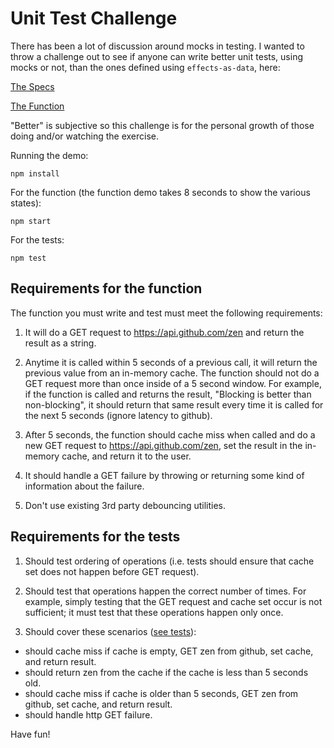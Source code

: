 # Unit Test Challenge

There has been a lot of discussion around mocks in testing.  I wanted to throw a challenge out to see if anyone can write better unit tests, using mocks or not, than the ones defined using `effects-as-data`, here:

[The Specs](https://github.com/orourkedd/unit-test-challenge/blob/master/src/zen.spec.js)

[The Function](https://github.com/orourkedd/unit-test-challenge/blob/master/src/zen.js)

"Better" is subjective so this challenge is for the personal growth of those doing and/or watching the exercise.

Running the demo:

```
npm install
```

For the function (the function demo takes 8 seconds to show the various states):

```
npm start
```

For the tests:

```
npm test
```

## Requirements for the function

The function you must write and test must meet the following requirements:

1. It will do a GET request to https://api.github.com/zen and return the result as a string.

2. Anytime it is called within 5 seconds of a previous call, it will return the previous value from an in-memory cache.  The function should not do a GET request more than once inside of a 5 second window.  For example, if the function is called and returns the result, "Blocking is better than non-blocking", it should return that same result every time it is called for the next 5 seconds (ignore latency to github).

3. After 5 seconds, the function should cache miss when called and do a new GET request to https://api.github.com/zen, set the result in the in-memory cache, and return it to the user.

4. It should handle a GET failure by throwing or returning some kind of information about the failure.

5. Don't use existing 3rd party debouncing utilities.

## Requirements for the tests

1. Should test ordering of operations (i.e. tests should ensure that cache set does not happen before GET request).

2. Should test that operations happen the correct number of times.  For example, simply testing that the GET request and cache set occur is not sufficient; it must test that these operations happen only once.

3. Should cover these scenarios ([see tests](https://github.com/orourkedd/unit-test-challenge/blob/master/src/zen.spec.js)):
 * should cache miss if cache is empty, GET zen from github, set cache, and return result.
 * should return zen from the cache if the cache is less than 5 seconds old.
 * should cache miss if cache is older than 5 seconds, GET zen from github, set cache, and return result.
 * should handle http GET failure.

Have fun!
